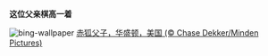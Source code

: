 
**这位父亲棋高一着**

![bing-wallpaper](https://www.bing.com/th?id=OHR.RedFoxDad_ZH-CN4894022141_1920x1080.jpg)
[赤狐父子，华盛顿，美国 (© Chase Dekker/Minden Pictures)](https://www.bing.com/search?q=%E7%88%B6%E4%BA%B2%E8%8A%82&amp;form=hpcapt&amp;mkt=zh-cn)
  